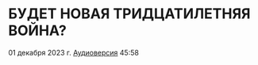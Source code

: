 # БУДЕТ НОВАЯ ТРИДЦАТИЛЕТНЯЯ ВОЙНА?

01 декабря 2023 г. [Аудиоверсия](https://www.youtube.com/watch?v=Goxy9pOzRlc) 45:58
